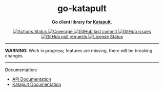 <h1 align="center">
  go-katapult
</h1>

<p align="center">
  <strong>
    Go client library for <a href="https://katapult.io">Katapult</a>.
  </strong>
</h4>

<p align="center">
  <a href="https://github.com/krystal/go-katapult/actions">
    <img src="https://img.shields.io/github/workflow/status/krystal/go-katapult/CI.svg?logo=github" alt="Actions Status">
  </a>
  <a href="https://codeclimate.com/github/krystal/go-katapult">
    <img src="https://img.shields.io/codeclimate/coverage/krystal/go-katapult.svg?logo=code%20climate" alt="Coverage">
  </a>
  <a href="https://github.com/krystal/go-katapult/commits/master">
    <img src="https://img.shields.io/github/last-commit/krystal/go-katapult.svg?style=flat&logo=github&logoColor=white"
alt="GitHub last commit">
  </a>
  <a href="https://github.com/krystal/go-katapult/issues">
    <img src="https://img.shields.io/github/issues-raw/krystal/go-katapult.svg?style=flat&logo=github&logoColor=white"
alt="GitHub issues">
  </a>
  <a href="https://github.com/krystal/go-katapult/pulls">
    <img src="https://img.shields.io/github/issues-pr-raw/krystal/go-katapult.svg?style=flat&logo=github&logoColor=white" alt="GitHub pull requests">
  </a>
  <a href="https://github.com/krystal/go-katapult/blob/master/LICENSE">
    <img src="https://img.shields.io/github/license/krystal/go-katapult.svg?style=flat" alt="License Status">
  </a>
</p>

---

**WARNING:** Work in progress; features are missing, there will be breaking
changes.

---

Documentation:

- [API Documentation](https://developers.katapult.io/api/docs/latest/)
- [Katapult Documentation](https://docs.katapult.io/)
